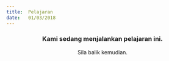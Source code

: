```yaml
---
title:  Pelajaran
date:   01/03/2018
---
```


### <center>Kami sedang menjalankan pelajaran ini.</center>
<center>Sila balik kemudian.</center>